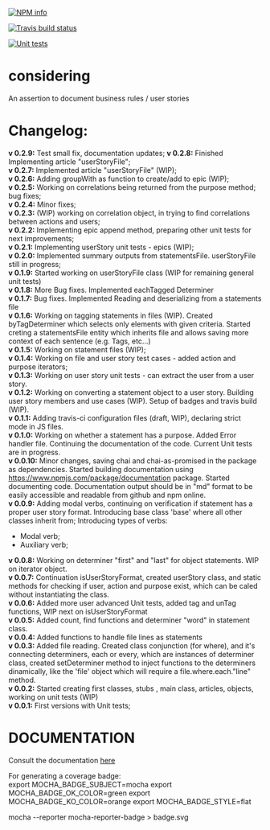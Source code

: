 [![NPM info](https://nodei.co/npm/considering.png?downloads=true)](https://nodei.co/npm/considering.png?downloads=true)

[![Travis build status](https://travis-ci.org/tcardoso2/considering.png?branch=master)](https://travis-ci.org/tcardoso2/considering)

[![Unit tests](https://github.com/tcardoso2/considering/blob/master/badge.svg)](https://github.com/tcardoso2/considering/blob/master/badge.svg)  

# considering
An assertion to document business rules / user stories

# Changelog:  

**v 0.2.9:**  Test small fix, documentation updates;
**v 0.2.8:**  Finished Implementing article "userStoryFile";  
**v 0.2.7:**  Implemented article "userStoryFile" (WIP);  
**v 0.2.6:**  Adding groupWith as function to create/add to epic (WIP);  
**v 0.2.5:**  Working on correlations being returned from the purpose method; bug fixes;  
**v 0.2.4:**  Minor fixes;  
**v 0.2.3:**  (WIP) working on correlation object, in trying to find correlations between actions and users;  
**v 0.2.2:**  Implementing epic append method, preparing other unit tests for next improvements;  
**v 0.2.1:**  Implementing userStory unit tests - epics (WIP);  
**v 0.2.0:**  Implemented summary outputs from statementsFile. userStoryFile still in progress;  
**v 0.1.9:**  Started working on userStoryFile class (WIP for remaining general unit tests)  
**v 0.1.8:**  More Bug fixes. Implemented eachTagged Determiner  
**v 0.1.7:**  Bug fixes. Implemented Reading and deserializing from a statements file  
**v 0.1.6:**  Working on tagging statements in files (WIP). Created byTagDeterminer which selects only elements with given criteria. Started creting a statementsFile entity which inherits file and allows saving more context of each sentence (e.g. Tags, etc...)  
**v 0.1.5:**  Working on statement files (WIP);  
**v 0.1.4:**  Working on file and user story test cases - added action and purpose iterators;  
**v 0.1.3:**  Working on user story unit tests - can extract the user from a user story.  
**v 0.1.2:**  Working on converting a statement object to a user story. Building user story members and use cases (WIP). Setup of badges and travis build (WIP).  
**v 0.1.1:**  Adding travis-ci configuration files (draft, WIP), declaring strict mode in JS files.  
**v 0.1.0:**  Working on whether a statement has a purpose. Added Error handler file. Continuing the documentation of the code. Current Unit tests are in progress.  
**v 0.0.10:** Minor changes, saving chai and chai-as-promised in the package as dependencies. Started building documentation using https://www.npmjs.com/package/documentation package. Started documenting code. Documentation output should be in "md" format to be easily accessible and readable from github and npm online.  
**v 0.0.9:**  Adding modal verbs, continuing on verification if statement has a proper user story format. Introducing base class 'base' where all other classes inherit from; Introducing types of verbs:  
* Modal verb;
* Auxiliary verb;  

**v 0.0.8:**  Working on determiner "first" and "last" for object statements. WIP on iterator object.  
**v 0.0.7:**  Continuation isUserStoryFormat, created userStory class, and static methods for checking if user, action and purpose exist, which can be caled without instantiating the class.  
**v 0.0.6:**  Added more user advanced Unit tests, added tag and unTag functions, WIP next on isUserStoryFormat  
**v 0.0.5:**  Added count, find functions and determiner "word" in statement class.  
**v 0.0.4:**  Added functions to handle file lines as statements  
**v 0.0.3:**  Added file reading. Created class conjunction (for where), and it's connecting determiners, each or every, which are instances of determiner class, created setDeterminer method to inject functions to the  determiners dinamically, like the 'file' object which will require a file.where.each."line" method.  
**v 0.0.2:**  Started creating first classes, stubs , main class, articles, objects, working on unit tests (WIP)  
**v 0.0.1:**  First versions with Unit tests;  
  
# DOCUMENTATION  
Consult the documentation [here](https://github.com/tcardoso2/considering/blob/master/DOCUMENTATION.md)  

For generating a coverage badge:  
export MOCHA_BADGE_SUBJECT=mocha
export MOCHA_BADGE_OK_COLOR=green
export MOCHA_BADGE_KO_COLOR=orange
export MOCHA_BADGE_STYLE=flat

mocha --reporter mocha-reporter-badge > badge.svg
